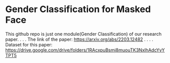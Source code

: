 # Gender Classification for Masked Face
This github repo is just one module(Gender Classification) of our research paper. 
.
.
.
The link of the paper: https://arxiv.org/abs/2203.12482
.
.
.
.
Dataset for this paper: https://drive.google.com/drive/folders/1RAcxpuBsmj8muouTK3NxlhAdcYvYTPT5
